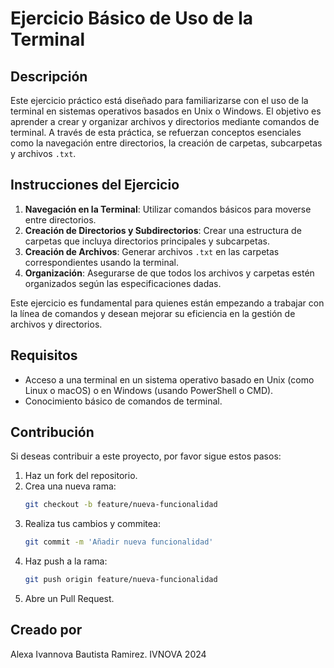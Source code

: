 # Ejercicio Básico de Uso de la Terminal

## Descripción
Este ejercicio práctico está diseñado para familiarizarse con el uso de la terminal en sistemas operativos basados en Unix o Windows. El objetivo es aprender a crear y organizar archivos y directorios mediante comandos de terminal. A través de esta práctica, se refuerzan conceptos esenciales como la navegación entre directorios, la creación de carpetas, subcarpetas y archivos `.txt`.

## Instrucciones del Ejercicio
1. **Navegación en la Terminal**: Utilizar comandos básicos para moverse entre directorios.
2. **Creación de Directorios y Subdirectorios**: Crear una estructura de carpetas que incluya directorios principales y subcarpetas.
3. **Creación de Archivos**: Generar archivos `.txt` en las carpetas correspondientes usando la terminal.
4. **Organización**: Asegurarse de que todos los archivos y carpetas estén organizados según las especificaciones dadas.

Este ejercicio es fundamental para quienes están empezando a trabajar con la línea de comandos y desean mejorar su eficiencia en la gestión de archivos y directorios.

## Requisitos
- Acceso a una terminal en un sistema operativo basado en Unix (como Linux o macOS) o en Windows (usando PowerShell o CMD).
- Conocimiento básico de comandos de terminal.

## Contribución

Si deseas contribuir a este proyecto, por favor sigue estos pasos:

1. Haz un fork del repositorio.
2. Crea una nueva rama:
    ```bash
    git checkout -b feature/nueva-funcionalidad
    ```
3. Realiza tus cambios y commitea:
    ```bash
    git commit -m 'Añadir nueva funcionalidad'
    ```
4. Haz push a la rama:
    ```bash
    git push origin feature/nueva-funcionalidad
    ```
5. Abre un Pull Request.

## Creado por
Alexa Ivannova Bautista Ramirez. IVNOVA 2024
